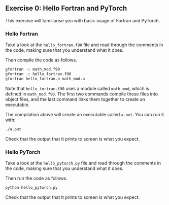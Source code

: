 ## Exercise 0: Hello Fortran and PyTorch

This exercise will familiarise you with basic usage of Fortran and PyTorch.

### Hello Fortran

Take a look at the `hello_fortran.f90` file and read through the comments in the
code, making sure that you understand what it does.

Then compile the code as follows.
```sh
gfortran -c math_mod.f90
gfortran -c hello_fortran.f90
gfortran hello_fortran.o math_mod.o
```
Note that `hello_fortran.f90` uses a module called `math_mod`, which is defined
in `math_mod.f90`. The first two commands compile these files into object files,
and the last command links them together to create an executable.

The compilation above will create an executable called `a.out`. You can run it
with:
```sh
./a.out
```
Check that the output that it prints to screen is what you expect.

### Hello PyTorch

Take a look at the `hello_pytorch.py` file and read through the comments in the
code, making sure that you understand what it does.

Then run the code as follows.
```sh
python hello_pytorch.py
```
Check that the output that it prints to screen is what you expect.
